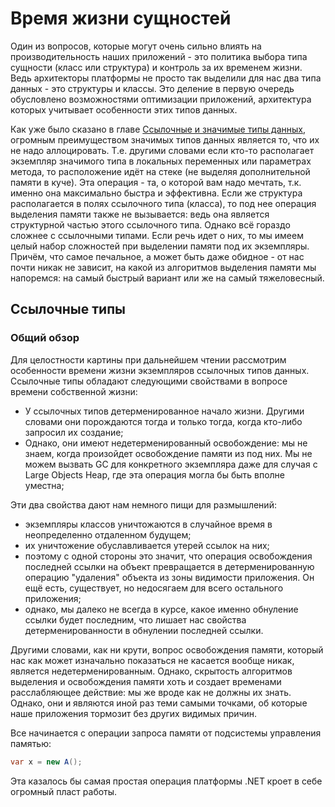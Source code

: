 # Время жизни сущностей

Один из вопросов, которые могут очень сильно влиять на производительность наших приложений - это политика выбора типа сущности  (класс или структура) и контроль за их временем жизни. Ведь архитекторы платформы не просто так выделили для нас два типа данных - это структуры и классы. Это деление в первую очередь обусловлено возможностями оптимизации приложений, архитектура которых учитывает особенности этих типов данных.

Как уже было сказано в главе [Ссылочные и значимые типы данных](../ReferenceTypesVsValueTypes.md), огромным преимуществом значимых типов данных является то, что их не надо аллоцировать. Т.е. другими словами если кто-то располагает экземпляр значимого типа в локальных переменных или параметрах метода, то расположение идёт на стеке (не выделяя дополнительной памяти в куче). Эта операция - та, о которой вам надо мечтать, т.к. именно она максимально быстра и эффективна. Если же структура располагается в полях ссылочного типа (класса), то под нее операция выделения памяти также не вызывается: ведь она является структурной частью этого ссылочного типа. Однако всё гораздо сложнее с ссылочными типами. Если речь идет о них, то мы имеем целый набор сложностей при выделении памяти под их экземпляры. Причём, что самое печальное, а может быть даже обидное - от нас почти никак не зависит, на какой из алгоритмов выделения памяти мы напоремся: на самый быстрый вариант или же на самый тяжеловесный.

## Ссылочные типы

### Общий обзор

Для целостности картины при дальнейшем чтении рассмотрим особенности времени жизни экземпляров ссылочных типов данных. Ссылочные типы обладают следующими свойствами в вопросе времени собственной жизни:

  - У ссылочных типов детерменированное начало жизни. Другими словами они порождаются тогда и только тогда, когда кто-либо запросил их создание;
  - Однако, они имеют недетерменированный освобождение: мы не знаем, когда произойдет освобождение памяти из под них. Мы не можем вызвать GC для конкретного экземпляра даже для случая с Large Objects Heap, где эта операция могла бы быть вполне уместна;

Эти два свойства дают нам немного пищи для размышлений:

  - экземпляры классов уничтожаются в случайное время в неопределенно отдаленном будущем;
  - их уничтожение обуславливается утерей ссылок на них;
  - поэтому с одной стороны это значит, что операция освобождения последней ссылки на объект превращается в детерменированную операцию "удаления" объекта из зоны видимости приложения. Он ещё есть, существует, но недосягаем для всего остального приложения;
  - однако, мы далеко не всегда в курсе, какое именно обнуление ссылки будет последним, что лишает нас свойства детерменированности в обнулении последней ссылки.

Другими словами, как ни крути, вопрос освобождения памяти, который нас как может изначально показаться не касается вообще никак, является недетерменированным. Однако, скрытость алгоритмов выделения и освобождения памяти хоть и создает временами расслабляющее действие: мы же вроде как не должны их знать. Однако, они и являются иной раз теми самыми точками, об которые наше приложения тормозит без других видимых причин.

Все начинается с операции запроса памяти от подсистемы управления памятью:

```csharp
var x = new A();
```

Эта казалось бы самая простая операция платформы .NET кроет в себе огромный пласт работы.